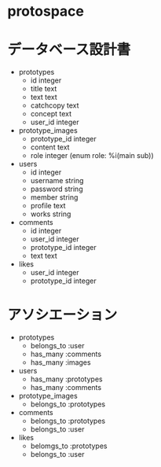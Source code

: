 # protospace
# データベース設計書
- prototypes
  - id    integer
  - title   text
  - text   text
  - catchcopy   text
  - concept   text
  - user_id   integer
- prototype_images
  - prototype_id   integer
  - content   text
  - role   integer   (enum role: %i(main sub))
- users
  - id   integer
  - username    string
  - password    string
  - member   string
  - profile   text
  - works   string
- comments
  - id   integer
  - user_id   integer
  - prototype_id   integer
  - text   text
- likes
  - user_id   integer
  - prototype_id   integer

# アソシエーション
- prototypes
  - belongs_to :user
  - has_many :comments
  - has_many :images
- users
  - has_many :prototypes
  - has_many :comments
- prototype_images
  - belongs_to :prototypes
- comments
  - belongs_to :prototypes
  - belongs_to :user
- likes
  - belomgs_to :prototypes
  - belongs_to :user
